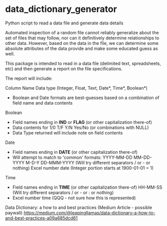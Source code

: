 # data_dictionary_generator
Python script to read a data file and generate data details

Automated inspection of a random file cannot reliably generalize about the set of files that may follow, nor can it definitively determine relationships to other data.  However, based on the data in the file, we can determine some absolute attributes of the data provide and make some educated guess as well.

This package is intended to read in a data file (delimited text, spreadsheets, etc) and then generate a report on the file specifications.

The report will include:

Column Name
Data type (Integer, Float, Text, Date*, Time*, Boolean*)


* Boolean and Date formats are best-guesses based on a combination of field name and data contents

Boolean
- Field names ending in __IND__ or __FLAG__ (or other capitalization there-of)
- Data contents for 1/0 T/F Y/N Yes/No (or combinations with NULL)
- Data Type returned will include note on field contents

Date
- Field names ending in __DATE__ (or other capitalization there-of)
- Will attempt to match to 'common' formats:
YYYY-MM-DD
MM-DD-YYYY
M-D-Y
DD-MMM-YYYY
(Will try different separators / or - or nothing)
Excel number date (Integer portion starts at 1900-01-01 = 1)

Time
- Field names ending in __TIME__ (or other capitalization there-of)
HH-MM-SS (Will try different separators / or - or : or nothing)
- Excel number time (QQQ - not sure how this is represented)


Data Dictionary: a how to and best practices (Medium Article - possible paywall)
https://medium.com/@leapingllamas/data-dictionary-a-how-to-and-best-practices-a09a685dcd61
